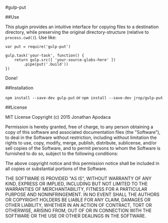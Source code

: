 #gulp-put

##Use

This plugin provides an intuitive interface for copying files to a destination directory, while preserving the original directory-structure (relative to `process.cwd()`).  Use like:

```
var put = require('gulp-put')

gulp.task('your-task', function() {
	return gulp.src([ 'your-source-globs-here' ])
		.pipe(put('.build'))
})
```

Done!

##Installation

`npm install --save-dev gulp-put` or `npm install --save-dev jrop/gulp-put`

##License

MIT License
Copyright (c) 2015 Jonathan Apodaca

Permission is hereby granted, free of charge, to any person obtaining a copy of this software and associated documentation files (the "Software"), to deal in the Software without restriction, including without limitation the rights to use, copy, modify, merge, publish, distribute, sublicense, and/or sell copies of the Software, and to permit persons to whom the Software is furnished to do so, subject to the following conditions:

The above copyright notice and this permission notice shall be included in all copies or substantial portions of the Software.

THE SOFTWARE IS PROVIDED "AS IS", WITHOUT WARRANTY OF ANY KIND, EXPRESS OR IMPLIED, INCLUDING BUT NOT LIMITED TO THE WARRANTIES OF MERCHANTABILITY, FITNESS FOR A PARTICULAR PURPOSE AND NONINFRINGEMENT. IN NO EVENT SHALL THE AUTHORS OR COPYRIGHT HOLDERS BE LIABLE FOR ANY CLAIM, DAMAGES OR OTHER LIABILITY, WHETHER IN AN ACTION OF CONTRACT, TORT OR OTHERWISE, ARISING FROM, OUT OF OR IN CONNECTION WITH THE SOFTWARE OR THE USE OR OTHER DEALINGS IN THE SOFTWARE.
